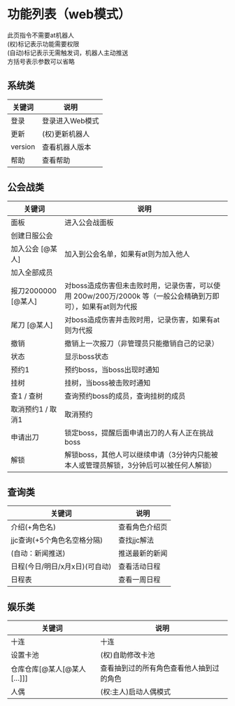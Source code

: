 # 功能列表（web模式）

此页指令不需要at机器人  
(权)标记表示功能需要权限  
(自动)标记表示无需触发词，机器人主动推送  
方括号表示参数可以省略  

## 系统类

|关键词|说明|
|--- |--- |
|登录|登录进入Web模式|
|更新|(权)更新机器人|
|version|查看机器人版本|
|帮助|查看帮助|

## 公会战类

|关键词|说明|
|--- |--- |
|面板|进入公会战面板|
|创建日服公会||
|加入公会 [@某人]|加入到公会名单，如果有at则为加入他人|
|加入全部成员||
|报刀2000000 [@某人]|对boss造成伤害但未击败时用，记录伤害，可以使用 200w/200万/2000k 等（一般公会精确到万即可），如果有at则为代报|
|尾刀 [@某人]|对boss造成伤害并击败时用，记录伤害，如果有at则为代报|
|撤销|撤销上一次报刀（非管理员只能撤销自己的记录）|
|状态|显示boss状态|
|预约1|预约boss，当boss出现时通知|
|挂树|挂树，当boss被击败时通知|
|查1 / 查树|查询预约boss的成员，查询挂树的成员|
|取消预约1 / 取消1|取消预约|
|申请出刀|锁定boss，提醒后面申请出刀的人有人正在挑战boss|
|解锁|解锁boss，其他人可以继续申请（3分钟内只能被本人或管理员解锁，3分钟后可以被任何人解锁）|

## 查询类

|关键词|说明|
|--- |--- |
|介绍(+角色名)|查看角色介绍页|
|jjc查询(+5个角色名空格分隔)|查找jjc解法|
|(自动：新闻推送)|推送最新的新闻|
|日程(今日/明日/x月x日)(可自动)|查看活动日程|
|日程表|查看一周日程|

## 娱乐类

|关键词|说明|
|--- |--- |
|十连|十连|
|设置卡池|(权)自助修改卡池|
|仓库仓库[@某人[@某人[…]]]|查看抽到过的所有角色查看他人抽到过的角色|
|人偶|(权:主人)启动人偶模式|
